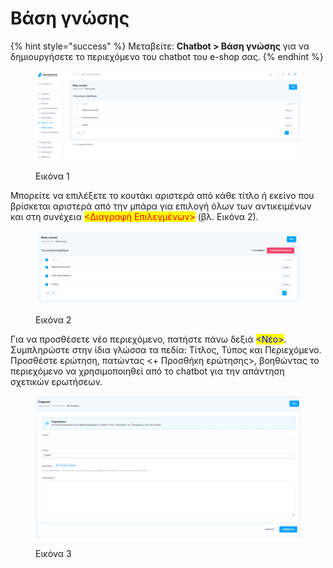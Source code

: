# Βάση γνώσης

{% hint style="success" %}
Μεταβείτε: **Chatbot > Βάση γνώσης** για να δημιουργήσετε το περιεχόμενο του chatbot του e-shop σας.&#x20;
{% endhint %}

<figure><img src="../.gitbook/assets/ScreenHunter 1064.png" alt=""><figcaption><p>Εικόνα 1</p></figcaption></figure>

Μπορείτε να επιλέξετε το κουτάκι αριστερά από κάθε τίτλο ή εκείνο που βρίσκεται αριστερά από την μπάρα για επιλογή όλων των αντικειμένων και στη συνέχεια <mark style="color:red;"><Διαγραφή Επιλεγμένων></mark> (βλ. Εικόνα 2).&#x20;

<figure><img src="../.gitbook/assets/ScreenHunter 1065.png" alt=""><figcaption><p>Εικόνα 2</p></figcaption></figure>

Για να προσθέσετε νέο περιεχόμενο, πατήστε πάνω δεξιά <mark style="color:blue;"><Νέο></mark>. Συμπληρώστε στην ίδια γλώσσα τα πεδία: Τίτλος, Τύπος και Περιεχόμενο. Προσθέστε ερώτηση, πατώντας <+ Προσθήκη ερώτησης>, βοηθώντας το περιεχόμενο να χρησιμοποιηθεί από το chatbot για την απάντηση σχετικών ερωτήσεων.

<figure><img src="../.gitbook/assets/ScreenHunter 1066.png" alt=""><figcaption><p>Εικόνα 3</p></figcaption></figure>
